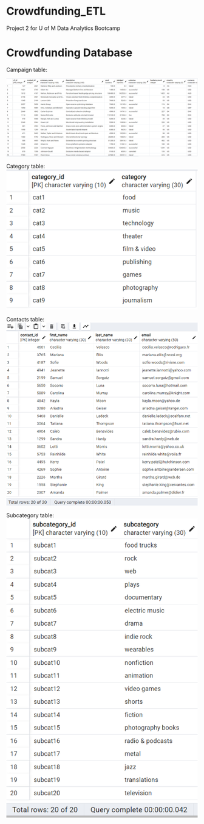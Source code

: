 # Crowdfunding_ETL
Project 2 for U of M Data Analytics Bootcamp


# Crowdfunding Database

Campaign table:

![campaign table](https://github.com/schr0841/Crowdfunding_ETL/blob/main/images/campaign%20table.png)

Category table:
![Category table](https://github.com/schr0841/Crowdfunding_ETL/blob/main/images/category%20table.png)

Contacts table:
![Contacts table](https://github.com/schr0841/Crowdfunding_ETL/blob/main/images/contacts%20table.png)

Subcategory table:
![Subcategory table](https://github.com/schr0841/Crowdfunding_ETL/blob/main/images/subcategory%20table.png)
